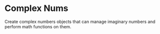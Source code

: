 # Complex Nums
Create complex numbers objects that can manage imaginary numbers and perform math functions on them.
